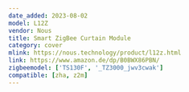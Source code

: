 ```yaml
---
date_added: 2023-08-02
model: L12Z
vendor: Nous
title: Smart ZigBee Curtain Module
category: cover
mlink: https://nous.technology/product/l12z.html
link: https://www.amazon.de/dp/B0BWX86PBN/
zigbeemodel: ['TS130F', '_TZ3000_jwv3cwak']
compatible: [zha, z2m]
---
```


